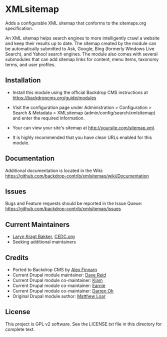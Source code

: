 XMLsitemap
==========

Adds a configurable XML sitemap that conforms to the sitemaps.org specification.

An XML sitemap helps search engines to more intelligently crawl a website and
keep their results up to date. The sitemap created by the module can be
automatically submitted to Ask, Google, Bing (formerly Windows Live Search),
and Yahoo! search engines. The module also comes with several submodules that
can add sitemap links for content, menu items, taxonomy terms, and user
profiles.


Installation
------------

- Install this module using the official Backdrop CMS instructions at
  https://backdropcms.org/guide/modules

- Visit the configuration page under Administration > Configuration >
  Search & Metadata > XMLsitemap (admin/config/search/xmlsitemap) and enter the
  required information.

- Your can view your site's sitemap at http://yoursite.com/sitemap.xml.

- It is highly recommended that you have clean URLs enabled for this module.


Documentation
-------------

Additional documentation is located in the Wiki:
https://github.com/backdrop-contrib/xmlsitemap/wiki/Documentation


Issues
------

Bugs and Feature requests should be reported in the Issue Queue:
https://github.com/backdrop-contrib/xmlsitemap/issues


Current Maintainers
-------------------

- [Laryn Kragt Bakker](https://github.com/laryn), [CEDC.org](https://CEDC.org)
- Seeking additional maintainers


Credits
-------

- Ported to Backdrop CMS by [Alex Finnarn](https://github.com/alexfinnarn)
- Current Drupal module maintainer: [Dave Reid](http://drupal.org/user/53892)
- Current Drupal module co-maintainer: [Kiam](http://drupal.org/user/55077)
- Current Drupal module co-maintainer: [Earnie](http://drupal.org/user/86710)
- Current Drupal module co-maintainer: [Darren Oh](http://drupal.org/user/30772)
- Original Drupal module author: [Matthew Loar](http://drupal.org/user/24879)


License
-------

This project is GPL v2 software. See the LICENSE.txt file in this directory for
complete text.

